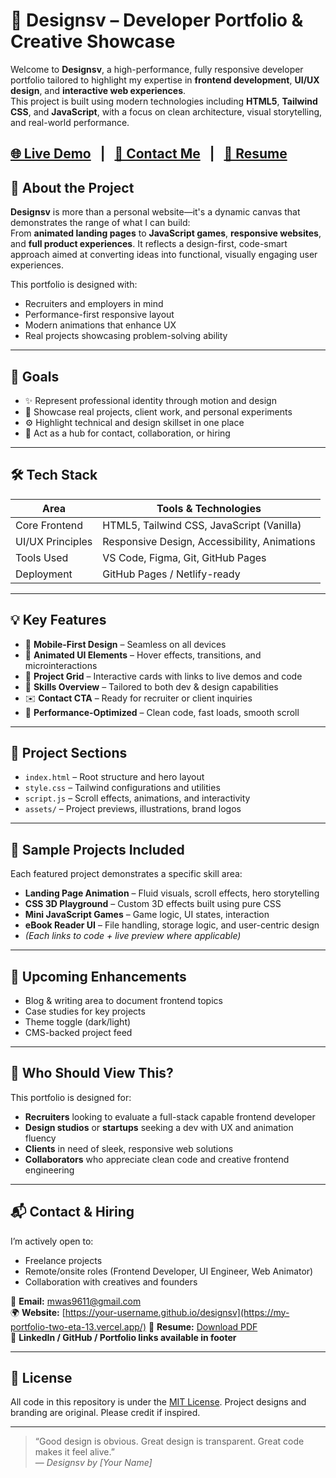 # 💼 Designsv – Developer Portfolio & Creative Showcase

Welcome to **Designsv**, a high-performance, fully responsive developer portfolio tailored to highlight my expertise in **frontend development**, **UI/UX design**, and **interactive web experiences**.  
This project is built using modern technologies including **HTML5**, **Tailwind CSS**, and **JavaScript**, with a focus on clean architecture, visual storytelling, and real-world performance.

[🌐 Live Demo](https://my-portfolio-two-eta-13.vercel.app/) &nbsp; | &nbsp; [📩 Contact Me](mailto:mwas9611l@gmail.com) &nbsp; | &nbsp; [📄 Resume](./assets/YourResume.pdf)
---

## 🧠 About the Project

**Designsv** is more than a personal website—it's a dynamic canvas that demonstrates the range of what I can build:  
From **animated landing pages** to **JavaScript games**, **responsive websites**, and **full product experiences**. It reflects a design-first, code-smart approach aimed at converting ideas into functional, visually engaging user experiences.

This portfolio is designed with:
- Recruiters and employers in mind
- Performance-first responsive layout
- Modern animations that enhance UX
- Real projects showcasing problem-solving ability

---

## 🎯 Goals

- ✨ Represent professional identity through motion and design  
- 📂 Showcase real projects, client work, and personal experiments  
- ⚙️ Highlight technical and design skillset in one place  
- 💼 Act as a hub for contact, collaboration, or hiring  

---

## 🛠 Tech Stack

| Area             | Tools & Technologies                                         |
|------------------|--------------------------------------------------------------|
| Core Frontend    | HTML5, Tailwind CSS, JavaScript (Vanilla)                   |
| UI/UX Principles | Responsive Design, Accessibility, Animations                |
| Tools Used       | VS Code, Figma, Git, GitHub Pages                           |
| Deployment       | GitHub Pages / Netlify-ready                                |

---

## 💡 Key Features

- 📱 **Mobile-First Design** – Seamless on all devices
- 🔄 **Animated UI Elements** – Hover effects, transitions, and microinteractions
- 🧩 **Project Grid** – Interactive cards with links to live demos and code
- 📇 **Skills Overview** – Tailored to both dev & design capabilities
- ✉️ **Contact CTA** – Ready for recruiter or client inquiries
- 🎯 **Performance-Optimized** – Clean code, fast loads, smooth scroll

---

## 🧪 Project Sections

- `index.html` – Root structure and hero layout
- `style.css` – Tailwind configurations and utilities
- `script.js` – Scroll effects, animations, and interactivity
- `assets/` – Project previews, illustrations, brand logos

---

## 🧩 Sample Projects Included

Each featured project demonstrates a specific skill area:

- **Landing Page Animation** – Fluid visuals, scroll effects, hero storytelling  
- **CSS 3D Playground** – Custom 3D effects built using pure CSS  
- **Mini JavaScript Games** – Game logic, UI states, interaction  
- **eBook Reader UI** – File handling, storage logic, and user-centric design  
- *(Each links to code + live preview where applicable)*

---

## 🔮 Upcoming Enhancements

- Blog & writing area to document frontend topics
- Case studies for key projects
- Theme toggle (dark/light)
- CMS-backed project feed

---

## 🎯 Who Should View This?

This portfolio is designed for:

- **Recruiters** looking to evaluate a full-stack capable frontend developer
- **Design studios** or **startups** seeking a dev with UX and animation fluency
- **Clients** in need of sleek, responsive web solutions
- **Collaborators** who appreciate clean code and creative frontend engineering

---

## 📬 Contact & Hiring

I’m actively open to:
- Freelance projects  
- Remote/onsite roles (Frontend Developer, UI Engineer, Web Animator)  
- Collaboration with creatives and founders  

📧 **Email:** mwas9611@gmail.com  
🌍 **Website:** [https://your-username.github.io/designsv](https://my-portfolio-two-eta-13.vercel.app/)
📄 **Resume:** [Download PDF](./assets/YourResume.pdf)  
🔗 **LinkedIn / GitHub / Portfolio links available in footer**

---

## 📄 License

All code in this repository is under the [MIT License](LICENSE). Project designs and branding are original. Please credit if inspired.

---

> “Good design is obvious. Great design is transparent. Great code makes it feel alive.”  
> — *Designsv by [Your Name]*

